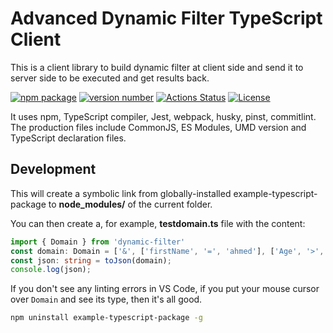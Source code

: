# Advanced Dynamic Filter TypeScript Client

This is a client library to build dynamic filter at client side and send it to server side to be executed and get results back.

[![npm package](https://img.shields.io/badge/npm%20i-example--typescript--package-brightgreen)](https://www.npmjs.com/package/dynamic-filter) [![version number](https://img.shields.io/npm/v/dynamic-filter?color=green&label=version)](https://github.com/Henka-Programmer/dynamic-filter/releases) [![Actions Status](https://github.com/tomchen/advanced-dynamic-filter/workflows/Test/badge.svg)](https://github.com/Henka-Programmer/advanced-dynamic-filter/actions) [![License](https://img.shields.io/github/license/Henka-Programmer/advanced-dynamic-filter)](https://github.com/Henka-Programmer/advanced-dynamic-filter/blob/main/LICENSE)

It uses npm, TypeScript compiler, Jest, webpack, husky, pinst, commitlint. The production files include CommonJS, ES Modules, UMD version and TypeScript declaration files.

## Development

This will create a symbolic link from globally-installed example-typescript-package to **node_modules/** of the current folder.

You can then create a, for example, **testdomain.ts** file with the content:

```ts
import { Domain } from 'dynamic-filter'
const domain: Domain = ['&', ['firstName', '=', 'ahmed'], ['Age', '>', 30]];
const json: string = toJson(domain);
console.log(json);
```

If you don't see any linting errors in VS Code, if you put your mouse cursor over `Domain` and see its type, then it's all good.

```bash
npm uninstall example-typescript-package -g
```
